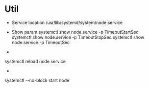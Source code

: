 # Util

- Service location
/usr/lib/systemd/system/node.service

- Show param
systemctl show node.service -p TimeoutStartSec
systemctl show node.service -p TimeoutStopSec
systemctl show node.service -p TimeoutSec

- 
systemctl reload node.service

- 
systemctl --no-block start node
